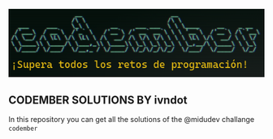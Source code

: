 ![Image](./codember.png)
## CODEMBER SOLUTIONS BY ivndot
In this repository you can get all the solutions of the @midudev challange `codember`
